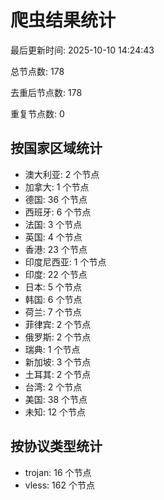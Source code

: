 # 爬虫结果统计

最后更新时间: 2025-10-10 14:24:43

总节点数: 178

去重后节点数: 178

重复节点数: 0

## 按国家区域统计

- 澳大利亚: 2 个节点
- 加拿大: 1 个节点
- 德国: 36 个节点
- 西班牙: 6 个节点
- 法国: 3 个节点
- 英国: 4 个节点
- 香港: 23 个节点
- 印度尼西亚: 1 个节点
- 印度: 22 个节点
- 日本: 5 个节点
- 韩国: 6 个节点
- 荷兰: 7 个节点
- 菲律宾: 2 个节点
- 俄罗斯: 2 个节点
- 瑞典: 1 个节点
- 新加坡: 3 个节点
- 土耳其: 2 个节点
- 台湾: 2 个节点
- 美国: 38 个节点
- 未知: 12 个节点

## 按协议类型统计

- trojan: 16 个节点
- vless: 162 个节点
